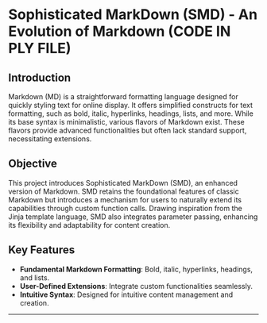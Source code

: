 # Sophisticated MarkDown (SMD) - An Evolution of Markdown (CODE IN PLY FILE)

## Introduction 

Markdown (MD) is a straightforward formatting language designed for quickly styling text for online display. It offers simplified constructs for text formatting, such as bold, italic, hyperlinks, headings, lists, and more. While its base syntax is minimalistic, various flavors of Markdown exist. These flavors provide advanced functionalities but often lack standard support, necessitating extensions.

## Objective

This project introduces Sophisticated MarkDown (SMD), an enhanced version of Markdown. SMD retains the foundational features of classic Markdown but introduces a mechanism for users to naturally extend its capabilities through custom function calls. Drawing inspiration from the Jinja template language, SMD also integrates parameter passing, enhancing its flexibility and adaptability for content creation.

## Key Features

- **Fundamental Markdown Formatting**: Bold, italic, hyperlinks, headings, and lists.
- **User-Defined Extensions**: Integrate custom functionalities seamlessly.
- **Intuitive Syntax**: Designed for intuitive content management and creation.

---

